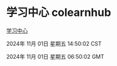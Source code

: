 # 学习中心 colearnhub
[学习中心](http://219.139.197.74:56308/colearnhub/)

2024年 11月 01日 星期五 14:50:02 CST

2024年 11月 01日 星期五 06:50:02 GMT
